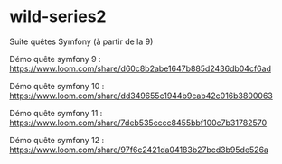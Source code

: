 # wild-series2
Suite quêtes Symfony (à partir de la 9)

Démo quête symfony 9 : https://www.loom.com/share/d60c8b2abe1647b885d2436db04cf6ad

Démo quête symfony 10 : https://www.loom.com/share/dd349655c1944b9cab42c016b3800063

Démo quête symfony 11 : https://www.loom.com/share/7deb535cccc8455bbf100c7b31782570

Démo quête symfony 12 : https://www.loom.com/share/97f6c2421da04183b27bcd3b95de526a
